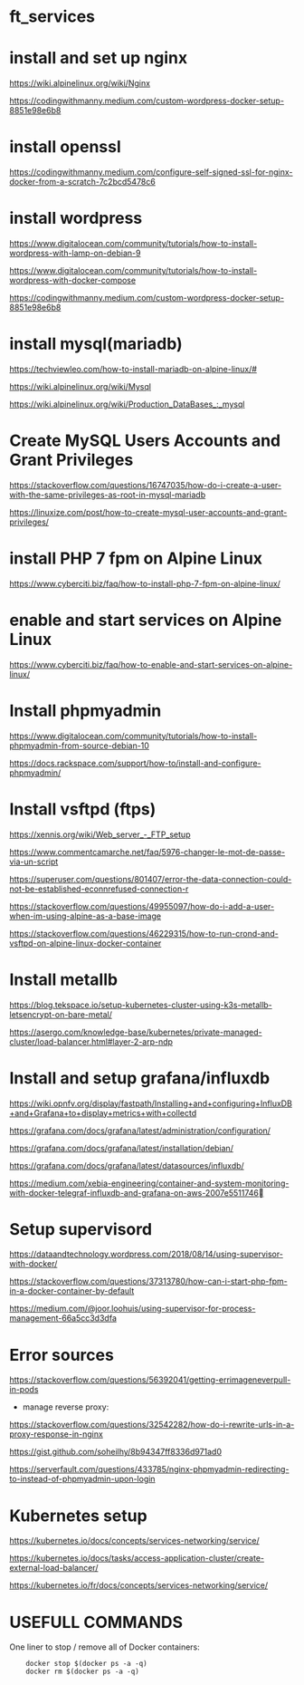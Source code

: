 # ft_services

# install and set up nginx

https://wiki.alpinelinux.org/wiki/Nginx

https://codingwithmanny.medium.com/custom-wordpress-docker-setup-8851e98e6b8

# install openssl

https://codingwithmanny.medium.com/configure-self-signed-ssl-for-nginx-docker-from-a-scratch-7c2bcd5478c6

# install wordpress

https://www.digitalocean.com/community/tutorials/how-to-install-wordpress-with-lamp-on-debian-9

https://www.digitalocean.com/community/tutorials/how-to-install-wordpress-with-docker-compose
    
https://codingwithmanny.medium.com/custom-wordpress-docker-setup-8851e98e6b8

# install mysql(mariadb)

https://techviewleo.com/how-to-install-mariadb-on-alpine-linux/#

https://wiki.alpinelinux.org/wiki/Mysql

https://wiki.alpinelinux.org/wiki/Production_DataBases_:_mysql

# Create MySQL Users Accounts and Grant Privileges
    
https://stackoverflow.com/questions/16747035/how-do-i-create-a-user-with-the-same-privileges-as-root-in-mysql-mariadb

https://linuxize.com/post/how-to-create-mysql-user-accounts-and-grant-privileges/
              
# install PHP 7 fpm on Alpine Linux
    
https://www.cyberciti.biz/faq/how-to-install-php-7-fpm-on-alpine-linux/
    
 
# enable and start services on Alpine Linux

https://www.cyberciti.biz/faq/how-to-enable-and-start-services-on-alpine-linux/
 
# Install phpmyadmin
    
https://www.digitalocean.com/community/tutorials/how-to-install-phpmyadmin-from-source-debian-10
    
https://docs.rackspace.com/support/how-to/install-and-configure-phpmyadmin/
    
# Install vsftpd (ftps)

https://xennis.org/wiki/Web_server_-_FTP_setup

https://www.commentcamarche.net/faq/5976-changer-le-mot-de-passe-via-un-script

https://superuser.com/questions/801407/error-the-data-connection-could-not-be-established-econnrefused-connection-r

https://stackoverflow.com/questions/49955097/how-do-i-add-a-user-when-im-using-alpine-as-a-base-image

https://stackoverflow.com/questions/46229315/how-to-run-crond-and-vsftpd-on-alpine-linux-docker-container

# Install metallb

https://blog.tekspace.io/setup-kubernetes-cluster-using-k3s-metallb-letsencrypt-on-bare-metal/

https://asergo.com/knowledge-base/kubernetes/private-managed-cluster/load-balancer.html#layer-2-arp-ndp

# Install and setup grafana/influxdb

https://wiki.opnfv.org/display/fastpath/Installing+and+configuring+InfluxDB+and+Grafana+to+display+metrics+with+collectd

https://grafana.com/docs/grafana/latest/administration/configuration/

https://grafana.com/docs/grafana/latest/installation/debian/

https://grafana.com/docs/grafana/latest/datasources/influxdb/

https://medium.com/xebia-engineering/container-and-system-monitoring-with-docker-telegraf-influxdb-and-grafana-on-aws-2007e5511746

# Setup supervisord

https://dataandtechnology.wordpress.com/2018/08/14/using-supervisor-with-docker/

https://stackoverflow.com/questions/37313780/how-can-i-start-php-fpm-in-a-docker-container-by-default

https://medium.com/@joor.loohuis/using-supervisor-for-process-management-66a5cc3d3dfa

# Error sources

https://stackoverflow.com/questions/56392041/getting-errimageneverpull-in-pods

* manage reverse proxy:

https://stackoverflow.com/questions/32542282/how-do-i-rewrite-urls-in-a-proxy-response-in-nginx

https://gist.github.com/soheilhy/8b94347ff8336d971ad0

https://serverfault.com/questions/433785/nginx-phpmyadmin-redirecting-to-instead-of-phpmyadmin-upon-login

# Kubernetes setup

https://kubernetes.io/docs/concepts/services-networking/service/

https://kubernetes.io/docs/tasks/access-application-cluster/create-external-load-balancer/

https://kubernetes.io/fr/docs/concepts/services-networking/service/


# USEFULL COMMANDS

One liner to stop / remove all of Docker containers:

        docker stop $(docker ps -a -q)
        docker rm $(docker ps -a -q)
